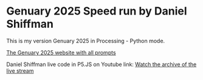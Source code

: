 # Genuary 2025 Speed run by Daniel Shiffman

This is my version Genuary 2025 in Processing - Python mode.

[The Genuary 2025 website with all prompts](https://genuary.art/)

Daniel Shiffman live code in P5.JS on Youtube link:
[Watch the archive of the live stream](https://www.youtube.com/watch?v=c1BPd8omBro)


